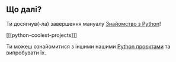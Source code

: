 ## Що далі?

Ти досягнув(-ла) завершення мануалу [Знайомство з Python](https://projects.raspberrypi.org/en/pathways/python-intro)!

[[[python-coolest-projects]]]

Ти можеш ознайомитися з іншими нашими [Python проєктами](https://projects.raspberrypi.org/en/projects?software%5B%5D=python) та випробувати їх.
